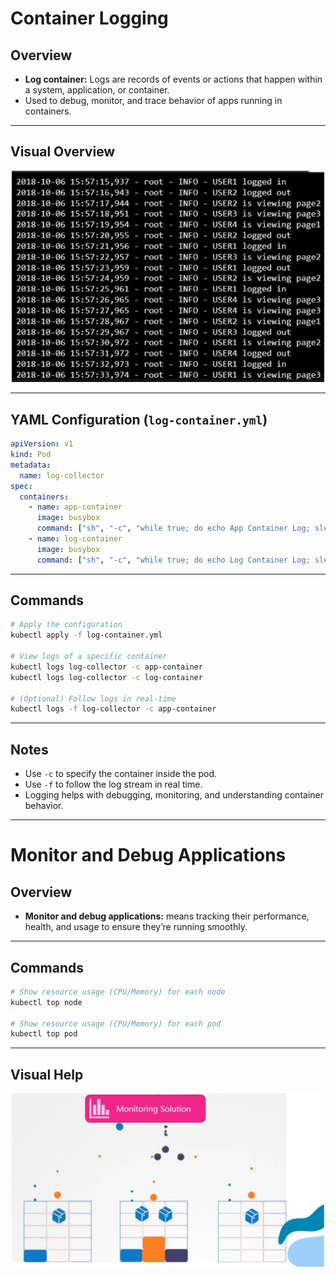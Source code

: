 # Container Logging

## Overview
- **Log container:** Logs are records of events or actions that happen within a system, application, or container.
- Used to debug, monitor, and trace behavior of apps running in containers.

---

## Visual Overview

<div align="center">
  <img src="/Images/logs.png" alt="Container Logs" width="500">
</div>

---

## YAML Configuration (`log-container.yml`)

```yaml
apiVersion: v1
kind: Pod
metadata:
  name: log-collector
spec:
  containers:
    - name: app-container
      image: busybox
      command: ["sh", "-c", "while true; do echo App Container Log; sleep 5; done"]
    - name: log-container
      image: busybox
      command: ["sh", "-c", "while true; do echo Log Container Log; sleep 5; done"]
```

---

## Commands

```bash
# Apply the configuration
kubectl apply -f log-container.yml

# View logs of a specific container
kubectl logs log-collector -c app-container
kubectl logs log-collector -c log-container

# (Optional) Follow logs in real-time
kubectl logs -f log-collector -c app-container
```

---

## Notes
- Use `-c` to specify the container inside the pod.
- Use `-f` to follow the log stream in real time.
- Logging helps with debugging, monitoring, and understanding container behavior.

---

# Monitor and Debug Applications

## Overview
- **Monitor and debug applications:** means tracking their performance, health, and usage to ensure they’re running smoothly.

---

## Commands

```bash
# Show resource usage (CPU/Memory) for each node
kubectl top node

# Show resource usage (CPU/Memory) for each pod
kubectl top pod
```

---

## Visual Help

<div align="center">
  <img src="/Images/debugapp.png" alt="Debug Monitoring" width="500">
</div>
